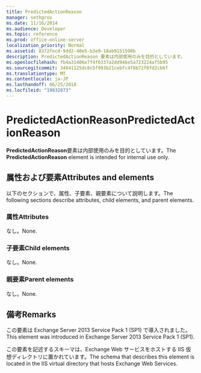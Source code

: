 ```yaml
---
title: PredictedActionReason
manager: sethgros
ms.date: 11/16/2014
ms.audience: Developer
ms.topic: reference
ms.prod: office-online-server
localization_priority: Normal
ms.assetid: 8372fecd-9dd2-40e5-b3e9-18ab9151590b
description: PredictedActionReason 要素は内部使用のみを目的としています。
ms.openlocfilehash: fb4a31406e7f4f6337a2dd946e5a723224af5b95
ms.sourcegitcommit: 34041125dc8c5f993b21cebfc4f8b72f0fd2cb6f
ms.translationtype: MT
ms.contentlocale: ja-JP
ms.lasthandoff: 06/25/2018
ms.locfileid: "19832873"
---
```

# <a name="predictedactionreason"></a><span data-ttu-id="f15b3-103">PredictedActionReason</span><span class="sxs-lookup"><span data-stu-id="f15b3-103">PredictedActionReason</span></span>

<span data-ttu-id="f15b3-104">**PredictedActionReason**要素は内部使用のみを目的としています。</span><span class="sxs-lookup"><span data-stu-id="f15b3-104">The **PredictedActionReason** element is intended for internal use only.</span></span> 

## <a name="attributes-and-elements"></a><span data-ttu-id="f15b3-105">属性および要素</span><span class="sxs-lookup"><span data-stu-id="f15b3-105">Attributes and elements</span></span>

<span data-ttu-id="f15b3-106">以下のセクションで、属性、子要素、親要素について説明します。</span><span class="sxs-lookup"><span data-stu-id="f15b3-106">The following sections describe attributes, child elements, and parent elements.</span></span>
  
### <a name="attributes"></a><span data-ttu-id="f15b3-107">属性</span><span class="sxs-lookup"><span data-stu-id="f15b3-107">Attributes</span></span>

<span data-ttu-id="f15b3-108">なし。</span><span class="sxs-lookup"><span data-stu-id="f15b3-108">None.</span></span>
  
### <a name="child-elements"></a><span data-ttu-id="f15b3-109">子要素</span><span class="sxs-lookup"><span data-stu-id="f15b3-109">Child elements</span></span>

<span data-ttu-id="f15b3-110">なし。</span><span class="sxs-lookup"><span data-stu-id="f15b3-110">None.</span></span>
  
### <a name="parent-elements"></a><span data-ttu-id="f15b3-111">親要素</span><span class="sxs-lookup"><span data-stu-id="f15b3-111">Parent elements</span></span>

<span data-ttu-id="f15b3-112">なし。</span><span class="sxs-lookup"><span data-stu-id="f15b3-112">None.</span></span>
  
## <a name="remarks"></a><span data-ttu-id="f15b3-113">備考</span><span class="sxs-lookup"><span data-stu-id="f15b3-113">Remarks</span></span>

<span data-ttu-id="f15b3-114">この要素は Exchange Server 2013 Service Pack 1 (SP1) で導入されました。</span><span class="sxs-lookup"><span data-stu-id="f15b3-114">This element was introduced in Exchange Server 2013 Service Pack 1 (SP1).</span></span>
  
<span data-ttu-id="f15b3-115">この要素を記述するスキーマは、Exchange Web サービスをホストする IIS 仮想ディレクトリに置かれています。</span><span class="sxs-lookup"><span data-stu-id="f15b3-115">The schema that describes this element is located in the IIS virtual directory that hosts Exchange Web Services.</span></span>
  

